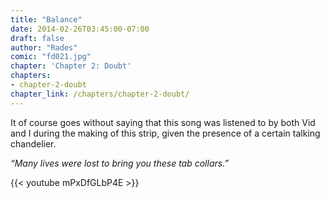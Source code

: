 ```yaml
---
title: "Balance"
date: 2014-02-26T03:45:00-07:00
draft: false
author: "Rades"
comic: "fd021.jpg"
chapter: 'Chapter 2: Doubt'
chapters:
- chapter-2-doubt
chapter_link: /chapters/chapter-2-doubt/
---
```


It of course goes without saying that this song was listened to by both Vid and I during the making of this strip, given the presence of a certain talking chandelier.


*“Many lives were lost to bring you these tab collars.”*


{{< youtube mPxDfGLbP4E >}}

